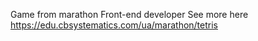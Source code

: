 Game from marathon Front-end developer
See more here https://edu.cbsystematics.com/ua/marathon/tetris
